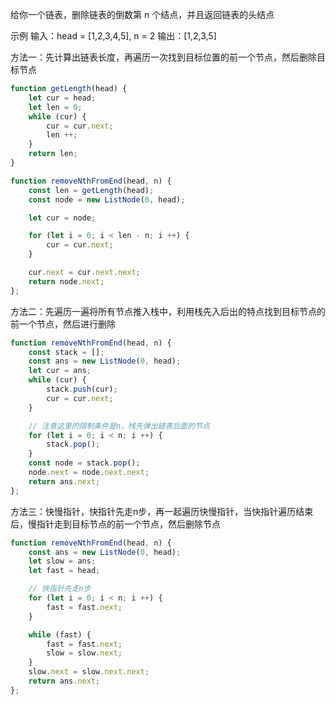 给你一个链表，删除链表的倒数第 n 个结点，并且返回链表的头结点

示例
输入：head = [1,2,3,4,5], n = 2
输出：[1,2,3,5]

方法一：先计算出链表长度，再遍历一次找到目标位置的前一个节点，然后删除目标节点

```js
function getLength(head) {
    let cur = head;
    let len = 0;
    while (cur) {
        cur = cur.next;
        len ++;
    }
    return len;
}

function removeNthFromEnd(head, n) {
    const len = getLength(head);
    const node = new ListNode(0, head);

    let cur = node;

    for (let i = 0; i < len - n; i ++) {
        cur = cur.next;
    }

    cur.next = cur.next.next;
    return node.next;
};
```

方法二：先遍历一遍将所有节点推入栈中，利用栈先入后出的特点找到目标节点的前一个节点，然后进行删除

```js
function removeNthFromEnd(head, n) {
    const stack = [];
    const ans = new ListNode(0, head);
    let cur = ans;
    while (cur) {
        stack.push(cur);
        cur = cur.next;
    }

    // 注意这里的限制条件是n，栈先弹出链表后面的节点
    for (let i = 0; i < n; i ++) {
        stack.pop();
    }
    const node = stack.pop();
    node.next = node.next.next;
    return ans.next;
};
```

方法三：快慢指针，快指针先走n步，再一起遍历快慢指针，当快指针遍历结束后，慢指针走到目标节点的前一个节点，然后删除节点

```js
function removeNthFromEnd(head, n) {
    const ans = new ListNode(0, head);
    let slow = ans;
    let fast = head;

    // 快指针先走n步
    for (let i = 0; i < n; i ++) {
        fast = fast.next;
    }

    while (fast) {
        fast = fast.next;
        slow = slow.next;
    }
    slow.next = slow.next.next;
    return ans.next;
};
```